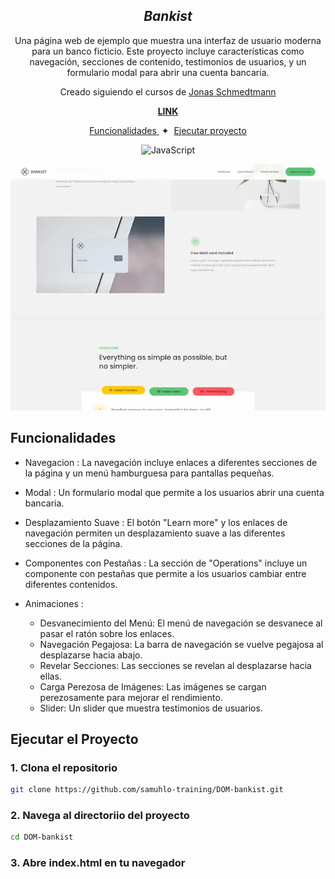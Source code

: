 <div align="center">

<h2>
    <em>Bankist</em>
</h2>
<p>
Una página web de ejemplo que muestra una interfaz de usuario moderna para un banco ficticio. Este proyecto incluye características como navegación, secciones de contenido, testimonios de usuarios, y un formulario modal para abrir una cuenta bancaria.
</p>

<p> Creado siguiendo el cursos de <a href="https://samuhlo-training.github.io/DOM-Bankist/">Jonas Schmedtmann</a>
</p>

<strong><a href="https://curriculum-astro-curse.vercel.app/">LINK</a></strong>

</div>

<div align="center">
    <a href="#funcionalidades">
        Funcionalidades
    </a>
    <span>&nbsp;✦&nbsp;</span>
    <a href="#ejecutar">
        Ejecutar proyecto
    </a>
   
</div>

<p></p>

<div align="center">

![JavaScript](https://img.shields.io/badge/javascript-%23323330.svg?style=for-the-badge&logo=javascript&logoColor=%23F7DF1E)

<img src="portada.webp"></img>

</div>

## Funcionalidades

- Navegacion : La navegación incluye enlaces a diferentes secciones de la página y un menú hamburguesa para pantallas pequeñas.

- Modal : Un formulario modal que permite a los usuarios abrir una cuenta bancaria.

- Desplazamiento Suave : El botón "Learn more" y los enlaces de navegación permiten un desplazamiento suave a las diferentes secciones de la página.
- Componentes con Pestañas : La sección de "Operations" incluye un componente con pestañas que permite a los usuarios cambiar entre diferentes contenidos.

- Animaciones :
  - Desvanecimiento del Menú: El menú de navegación se desvanece al pasar el ratón sobre los enlaces.
  - Navegación Pegajosa: La barra de navegación se vuelve pegajosa al desplazarse hacia abajo.
  - Revelar Secciones: Las secciones se revelan al desplazarse hacia ellas.
  - Carga Perezosa de Imágenes: Las imágenes se cargan perezosamente para mejorar el rendimiento.
  - Slider: Un slider que muestra testimonios de usuarios.

## Ejecutar el Proyecto

### 1. Clona el repositorio

```bash
git clone https://github.com/samuhlo-training/DOM-bankist.git
```

### 2. Navega al directoriio del proyecto

```bash
cd DOM-bankist
```

### 3. Abre index.html en tu navegador
